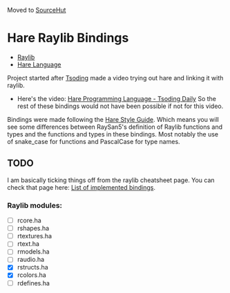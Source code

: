 Moved to [SourceHut](https://git.sr.ht/~diego-est/hare-raylib-bindings)

# Hare Raylib Bindings
- [Raylib](https://www.raylib.com)
- [Hare Language](https://harelang.org/)

Project started after [Tsoding](https://www.youtube.com/channel/UCrqM0Ym_NbK1fqeQG2VIohg) made a video trying out hare and linking it with raylib.
- Here's the video: [Hare Programming Language - Tsoding Daily](https://www.youtube.com/watch?v=2E3E_Rh3mvw)
So the rest of these bindings would not have been possible if not for this video.

Bindings were made following the [Hare Style Guide](https://harelang.org/style/). Which means you will see some differences between RaySan5's definition of Raylib functions and types and the functions and types in these bindings. Most notably the use of snake_case for functions and PascalCase for type names.

## TODO
I am basically ticking things off from the raylib cheatsheet page. You can check that page here: [List of implemented bindings](./raylib_cheatsheet.md).
### Raylib modules:
- [ ] rcore.ha
- [ ] rshapes.ha
- [ ] rtextures.ha
- [ ] rtext.ha
- [ ] rmodels.ha
- [ ] raudio.ha
- [x] rstructs.ha
- [x] rcolors.ha
- [ ] rdefines.ha
